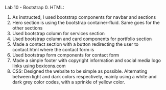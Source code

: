 Lab 10 - Bootstrap 
0. HTML:
1. As instructed, I used bootstrap components for navbar and sections
2. Hero section is using the bootstrap container-fluid. Same goes for the other sections
3. Used bootstrap column for services section
4. Used bootstrap column and card components for portfolio section
5. Made a contact section with a button redirecting the user to contact.html where the contact form is
6. Used bootstrap form components for contact form
7. Made a simple footer with copyright information and social media logo links using boxicons.com
0. CSS:
Designed the website to be simple as possible. Alternating between light and dark colors respectively, mainly using a white and dark grey color codes, with a sprinkle of yellow color.
